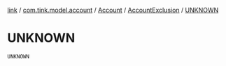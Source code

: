 [link](../../../index.md) / [com.tink.model.account](../../index.md) / [Account](../index.md) / [AccountExclusion](index.md) / [UNKNOWN](./-u-n-k-n-o-w-n.md)

# UNKNOWN

`UNKNOWN`